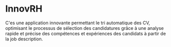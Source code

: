 # InnovRH
C'es une application innovante permettant le tri automatique des CV, optimisant le processus de sélection des candidatures grâce à une analyse rapide et précise des compétences et expériences des candidats à partir de la job description.
